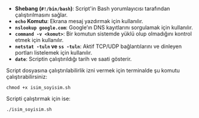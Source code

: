 - **Shebang (`#!/bin/bash`)**: Script'in Bash yorumlayıcısı tarafından çalıştırılmasını sağlar.
- **`echo` Komutu**: Ekrana mesaj yazdırmak için kullanılır.
- **`nslookup google.com`**: Google’ın DNS kayıtlarını sorgulamak için kullanılır.
- **`command -v <komut>`**: Bir komutun sistemde yüklü olup olmadığını kontrol etmek için kullanılır.
- **`netstat -tuln` ve `ss -tuln`**: Aktif TCP/UDP bağlantılarını ve dinleyen portları listelemek için kullanılır.
- **`date`**: Scriptin çalıştırıldığı tarih ve saati gösterir.

Script dosyasına çalıştırılabilirlik izni vermek için terminalde şu komutu çalıştırabilirsiniz:

`chmod +x isim_soyisim.sh`

Scripti çalıştırmak için ise:

`./isim_soyisim.sh`